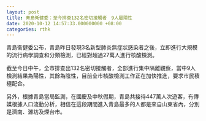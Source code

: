 ```yaml
---
layout: post
title: 青島衛健委：至今排查132名密切接觸者　9人屬陽性
date: 2020-10-12 14:57:33.000000000 +08:00
categories: rthk
---
```


青島衛健委公布，青島昨日發現3名新型肺炎無症狀感染者之後，立即進行大規模的流行病學調查和分類檢測，已經對超過27萬人進行核酸檢測。

截至今日中午，全市排查出132名密切接觸者，全部進行集中隔離觀察，當中9人檢測結果為陽性，其餘為陰性，目前全市核酸檢測工作正在加快推進，要求市民積極配合。

另外，根據青島當局監測，在國慶及中秋假期，青島共接待447萬人次遊客，有傳媒根據人口流動分析，相信在這段期間進入青島最多的人都是來自山東省內，分別是濟南、濰坊及煙台市。
